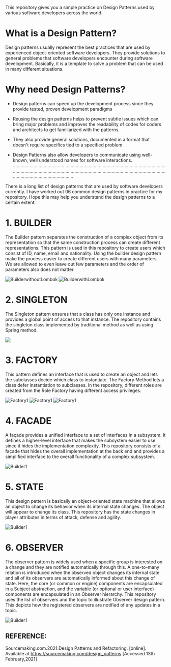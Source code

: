 This repository gives you a simple practice on Design Patterns used by various software developers across the world.

# What is a Design Pattern?
Design patterns usually represent the best practices that are used by experienced object-oriented software developers. They provide solutions to general problems that software developers encounter during software development. Basically, it is a template to solve a problem that can be used in many different situations.

# Why need Design Patterns?
* Design patterns can speed up the development process since they provide tested, proven development paradigms

* Reusing the design patterns helps to prevent subtle issues which can bring major problems and improves the readability of codes for coders and architects to get familiarized with the patterns.

* They also provide general solutions, documented in a format that doesn't require specifics tied to a specified problem.

* Design Patterns also allow developers to communicate using well-known, well understood names for software interactions.
.............................................................................................................................................................................................................................................................................................

There is a long list of design patterns that are used by software developers currently. I have worked out 06 common design patterns in practice for my repository. Hope this may help you understand the design patterns to a certain extent.

# 1.	BUILDER
The Builder pattern separates the construction of a complex object from its representation so that the same construction process can create different representations. This pattern is used in this repository to create users which consist of ID, name, email and nationality. Using the builder design pattern make the process easier to create different users with many parameters. We are allowed to even leave out few parameters and the order of parameters also does not matter.

![BuilderwithoutLombok](https://github.com/FathimaShafana/SAD/blob/main/DesignPatternsLab/HW3_Screenshots/UserCreatewithoutLombok.PNG?raw=true)
![BuilderwithLombok](https://github.com/FathimaShafana/SAD/blob/main/DesignPatternsLab/HW3_Screenshots/UserLombok.PNG?raw=true)

# 2.	SINGLETON
The Singleton pattern ensures that a class has only one instance and provides a global point of access to that instance. The repository contains the singleton class implemented by traditional method as well as using Spring method.

![](https://github.com/FathimaShafana/SAD/blob/main/DesignPatternsLab/HW3_Screenshots/JUnitTest.PNG?raw=true)

# 3.	FACTORY
This pattern defines an interface that is used to create an object and lets the subclasses decide which class to instantiate. The Factory Method lets a class defer instantiation to subclasses. In the repository, different roles are created from the Role Factory having different access privileges. 

![Factory1](https://github.com/FathimaShafana/SAD/blob/main/DesignPatternsLab/HW3_Screenshots/addRoleMember.PNG?raw=true)
![Factory1](https://github.com/FathimaShafana/SAD/blob/main/DesignPatternsLab/HW3_Screenshots/addRoleAdmin.PNG?raw=true)
![Factory1](https://github.com/FathimaShafana/SAD/blob/main/DesignPatternsLab/HW3_Screenshots/addRoleErrorException.PNG?raw=true)

# 4.	FACADE
A façade provides a unified interface to a set of interfaces in a subsystem. It defines a higher-level interface that makes the subsystem easier to use since it hides the implementation complexity. This repository consists of a façade that hides the overall implementation at the back end and provides a simplified interface to the overall functionality of a complex subsystem.

![Builder1](https://github.com/FathimaShafana/SAD/blob/main/DesignPatternsLab/HW3_Screenshots/ConsoleaddRole.PNG?raw=true)

# 5.	STATE
This design pattern is basically an object-oriented state machine that allows an object to change its behavior when its internal state changes. The object will appear to change its class. This repository has the state changes in player attributes in terms of attack, defense and agility.

![Builder1](https://github.com/FathimaShafana/SAD/blob/main/DesignPatternsLab/HW3_Screenshots/StateOutput.PNG?raw=true)

# 6.	OBSERVER
The observer pattern is widely used when a specific group is interested on a change and they are notified automatically through this. A one-to-many relation is introduced when the observed object changes its internal state and all of its observers are automatically informed about this change of state. Here, the core (or common or engine) components are encapsulated in a Subject abstraction, and the variable (or optional or user interface) components are encapsulated in an Observer hierarchy. This repository uses the list of observers and the topic to illustrate Observer design pattern. This depicts how the registered observers are notified of any updates in a topic. 

![Builder1](https://github.com/FathimaShafana/SAD/blob/main/DesignPatternsLab/HW3_Screenshots/ObserverUpdate.PNG?raw=true)

## REFERENCE:
Sourcemaking.com.2021.Design Patterns and Refactoring. [online]. Available at <https://sourcemaking.com/design_patterns> [Accessed 13th February,2021]

